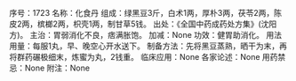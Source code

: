 序号：1723
名称：化食丹
组成：绿黑豆3斤，白术1两，厚朴3两，茯苓2两，陈皮2两，槟榔2两，枳壳1两，制甘草5钱。
出处：《全国中药成药处方集》(沈阳方)。
主治：胃弱消化不良，痞满胀饱。
加减：None
功效：健胃助消化。
用法用量：每服1丸，早、晚空心开水送下。
制备方法：先将黑豆蒸熟，晒干为末，再将群药碾极细末，炼蜜为丸，2钱重。
临床应用：None
各家论述：None
用药禁忌：None
附注：None
